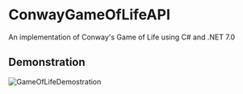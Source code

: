 # ConwayGameOfLifeAPI
An implementation of Conway's Game of Life using C# and .NET 7.0

## Demonstration
![GameOfLifeDemostration](https://github.com/Geraldoab/ConwayGameOfLifeAPI/assets/3846304/c2032998-47f0-4176-82b7-65c2589d4192)
